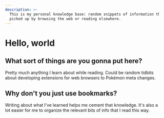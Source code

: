 ```yaml
---
description: >-
  This is my personal knowledge base: random snippets of information that I've
  picked up by browsing the web or reading elsewhere.
---
```


# Hello, world

## What sort of things are you gonna put here?

Pretty much anything I learn about while reading. Could be random tidbits about developing extensions for web browsers to Pokémon meta changes.

## Why don't you just use bookmarks?

Writing about what I've learned helps me cement that knowledge. It's also a lot easier for me to organize the relevant bits of info that I read this way.



